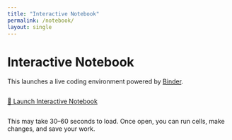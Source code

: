```yaml
---
title: "Interactive Notebook"
permalink: /notebook/
layout: single
---
```


# Interactive Notebook

This launches a live coding environment powered by [Binder](https://mybinder.org).

<div style="margin: 2em 0;">
  <a href="https://gesis.mybinder.org/v2/gh/ddreelan/GmailToCal/main?urlpath=lab/tree/GmailToCalendar.ipynb
" 
     class="btn btn--primary btn--large" target="_blank">
    🚀 Launch Interactive Notebook
  </a>
</div>

This may take 30–60 seconds to load. Once open, you can run cells, make changes, and save your work.